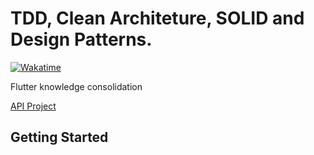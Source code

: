 # TDD, Clean Architeture, SOLID and Design Patterns.

[![Wakatime](https://wakatime.com/badge/user/6ee6eb5e-5e1e-4472-8f69-a5496b25fd3c/project/b4015e42-11ec-4258-b296-f6ac5ca7cbcb.svg)](https://wakatime.com/badge/user/6ee6eb5e-5e1e-4472-8f69-a5496b25fd3c/project/b4015e42-11ec-4258-b296-f6ac5ca7cbcb)

Flutter knowledge consolidation

[API Project](https://fordevs.herokuapp.com/api-docs/#/Enquete)

## Getting Started

